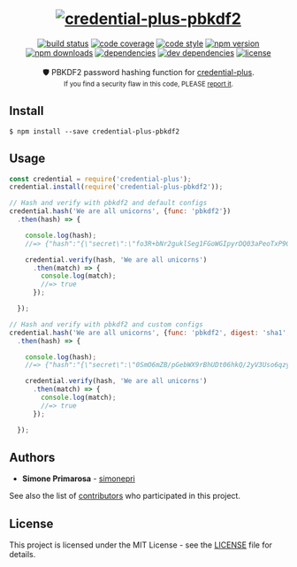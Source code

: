 <h1 align="center">
  <a href="https://github.com/simonepri/credential-plus"><img src="https://github.com/simonepri/credential-plus/blob/master/media/credential-plus.png?raw=true" alt="credential-plus-pbkdf2" /></a>
</h1>
<div align="center">
  <a href="https://travis-ci.org/simonepri/credential-plus-pbkdf2"> <img src="https://travis-ci.org/simonepri/credential-plus-pbkdf2.svg?branch=master" alt="build status"></a>
  <a href="https://codecov.io/gh/simonepri/credential-plus-pbkdf2"><img src="https://img.shields.io/codecov/c/github/simonepri/credential-plus-pbkdf2/master.svg" alt="code coverage" /></a>
  <a href="https://github.com/sindresorhus/xo"><img src="https://img.shields.io/badge/code_style-XO-5ed9c7.svg" alt="code style" /></a>
  <a href="https://www.npmjs.com/package/credential-plus-pbkdf2"><img src="https://img.shields.io/npm/v/credential-plus-pbkdf2.svg" alt="npm version" /></a>
  <a href="https://www.npmjs.com/package/credential-plus-pbkdf2"><img src="https://img.shields.io/npm/dm/credential-plus-pbkdf2.svg" alt="npm downloads" /></a>
  <a href="https://david-dm.org/simonepri/credential-plus-pbkdf2"><img src="https://david-dm.org/simonepri/credential-plus-pbkdf2.svg" alt="dependencies" /></a>
  <a href="https://david-dm.org/simonepri/credential-plus-pbkdf2#info=devDependencies"><img src="https://david-dm.org/simonepri/credential-plus-pbkdf2/dev-status.svg" alt="dev dependencies" /></a>
  <a href="LICENSE"><img src="https://img.shields.io/github/license/simonepri/credential-plus-pbkdf2.svg" alt="license" /></a>
</div>
<br />
<div align="center">
  🛡 PBKDF2 password hashing function for <a href="https://github.com/simonepri/credential-plus">credential-plus</a>.
</div>
<div align="center">
  <sub>
    If you find a security flaw in this code, PLEASE <a href="./issues/new">report it</a>.
  </sub>
</div>

## Install

```
$ npm install --save credential-plus-pbkdf2
```

## Usage
```js
const credential = require('credential-plus');
credential.install(require('credential-plus-pbkdf2'));

// Hash and verify with pbkdf2 and default configs
credential.hash('We are all unicorns', {func: 'pbkdf2'})
  .then(hash) => {

    console.log(hash);
    //=> {"hash":"{\"secret\":\"fo3R+bNr2guklSeg1FGoWGIpyrDQ03aPeoTxP90zkVWAISZFIO5S0qQTZtmAAyrmzJFEPdDxK6BX3P3jo+MtG+Fvk5qr+Tfrx2QqemQjrJOLN506SxnqvVs1tlm81QteAgZ5/ZCA55Onv5W9f/EkxgSyrCyqcdkKi/KFXmCRZj4=\",\"salt\":\"6CWbt59QA3jGeQuozB7RhIvRLHtueOu3wLl5eFmU/cCvezPgW0/VuU+estR8HCkgV8CSfP+KM06Sv+ounMBru3zqeuEqbVU+bnRMqbyxJlpD8D0lsytS29LgGNwRx3/UtB7JKsykyR3d4vRW2+2ZLOlcIoc2lnZ5SJXDh8RVkjY=\",\"iterations\":10000,\"keylen\":128,\"digest\":\"sha512\"}","func":"pbkdf2"}

    credential.verify(hash, 'We are all unicorns')
      .then(match) => {
        console.log(match);
        //=> true
      });

  });

// Hash and verify with pbkdf2 and custom configs
credential.hash('We are all unicorns', {func: 'pbkdf2', digest: 'sha1', iterations: 15000})
  .then(hash) => {

    console.log(hash);
    //=> {"hash":"{\"secret\":\"0SmO6mZB/pGebWX9rBhUDt06hkQ/2yV3Uso6qzyxEdNlXrvo5aX7QuLz9YlQc6iYbKSAO9s2OGi7V0B45TMzkmgQsFK+iFVqkbOlkk8ySyXHVrkISGZoIj9z+VLZ/3jaRCyDzI2dZfoR4IOI3GhYbK/c5jdTPO+YVp2zJHmNHOo=\",\"salt\":\"cxMTjM7yqvIfUoKjjC0nS5DBVXnQllT69DXrS89S2GmzxJrFZ44FCGwbydSQPE7RzzcDUo7C+l3nSh/79LUxWFhQzN7gaFNCKlBvMfSE4qFxU6jyqRTL12/XW1P7FxzE4dPSySXCql5GbryHJSWxofX7GljBKiVd+iYW4cfkUaM=\",\"iterations\":15000,\"keylen\":128,\"digest\":\"sha1\"}","func":"pbkdf2"}

    credential.verify(hash, 'We are all unicorns')
      .then(match) => {
        console.log(match);
        //=> true
      });

  });
```

## Authors
* **Simone Primarosa** - [simonepri](https://github.com/simonepri)

See also the list of [contributors](https://github.com/simonepri/credential-plus-pbkdf2/contributors) who participated in this project.

## License
This project is licensed under the MIT License - see the [LICENSE](LICENSE) file for details.
